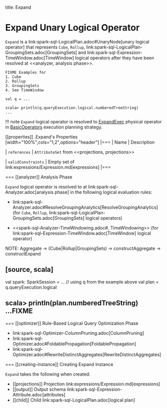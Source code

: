 title: Expand

# Expand Unary Logical Operator

`Expand` is a link:spark-sql-LogicalPlan.adoc#UnaryNode[unary logical operator] that represents `Cube`, `Rollup`, link:spark-sql-LogicalPlan-GroupingSets.adoc[GroupingSets] and link:spark-sql-Expression-TimeWindow.adoc[TimeWindow] logical operators after they have been resolved at <<analyzer, analysis phase>>.

```
FIXME Examples for
1. Cube
2. Rollup
3. GroupingSets
4. See TimeWindow

val q = ...

scala> println(q.queryExecution.logical.numberedTreeString)
...
```

!!! note
    `Expand` logical operator is resolved to [ExpandExec](../physical-operators/ExpandExec.md) physical operator in [BasicOperators](../execution-planning-strategies/BasicOperators.md) execution planning strategy.

[[properties]]
.Expand's Properties
[width="100%",cols="1,2",options="header"]
|===
| Name
| Description

| `references`
| `AttributeSet` from <<projections, projections>>

| `validConstraints`
| Empty set of link:expressions/Expression.md[expressions]
|===

=== [[analyzer]] Analysis Phase

`Expand` logical operator is resolved to at link:spark-sql-Analyzer.adoc[analysis phase] in the following logical evaluation rules:

* link:spark-sql-Analyzer.adoc#ResolveGroupingAnalytics[ResolveGroupingAnalytics] (for `Cube`, `Rollup`, link:spark-sql-LogicalPlan-GroupingSets.adoc[GroupingSets] logical operators)

* <<spark-sql-Analyzer-TimeWindowing.adoc#, TimeWindowing>> (for link:spark-sql-Expression-TimeWindow.adoc[TimeWindow] logical operator)

NOTE: Aggregate -> (Cube|Rollup|GroupingSets) -> constructAggregate -> constructExpand

[source, scala]
----
val spark: SparkSession = ...
// using q from the example above
val plan = q.queryExecution.logical

scala> println(plan.numberedTreeString)
...FIXME
----

=== [[optimizer]] Rule-Based Logical Query Optimization Phase

* link:spark-sql-Optimizer-ColumnPruning.adoc[ColumnPruning]
* link:spark-sql-Optimizer.adoc#FoldablePropagation[FoldablePropagation]
* link:spark-sql-Optimizer.adoc#RewriteDistinctAggregates[RewriteDistinctAggregates]

=== [[creating-instance]] Creating Expand Instance

`Expand` takes the following when created:

* [[projections]] Projection link:expressions/Expression.md[expressions]
* [[output]] Output schema link:spark-sql-Expression-Attribute.adoc[attributes]
* [[child]] Child link:spark-sql-LogicalPlan.adoc[logical plan]

